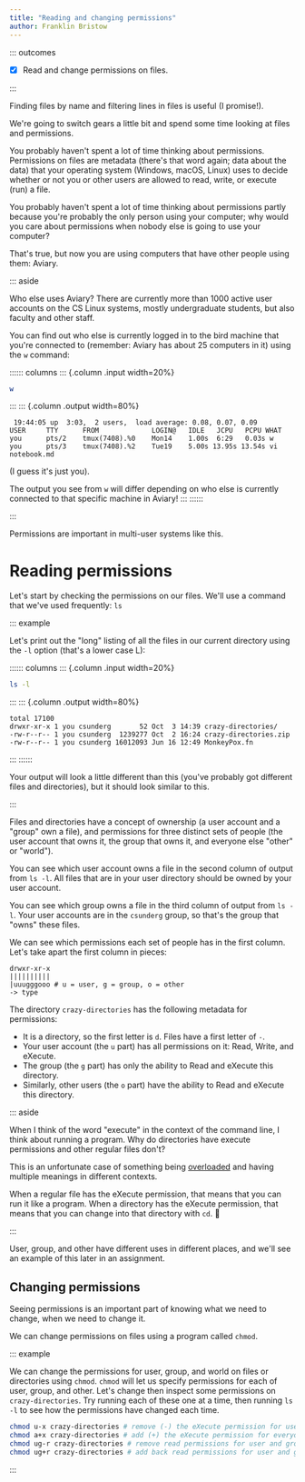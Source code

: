 ```yaml
---
title: "Reading and changing permissions"
author: Franklin Bristow
---
```


::: outcomes

* [X] Read and change permissions on files.

:::

Finding files by name and filtering lines in files is useful (I promise!).

We're going to switch gears a little bit and spend some time looking at files
and permissions.

You probably haven't spent a lot of time thinking about permissions. Permissions
on files are metadata (there's that word again; data about the data) that your
operating system (Windows, macOS, Linux) uses to decide whether or not you or
other users are allowed to read, write, or execute (run) a file.

You probably haven't spent a lot of time thinking about permissions partly
because you're probably the only person using your computer; why would you care
about permissions when nobody else is going to use your computer?

That's true, but now you are using computers that have other people using them:
Aviary.

::: aside

Who else uses Aviary? There are currently more than 1000 active user accounts on
the CS Linux systems, mostly undergraduate students, but also faculty and other
staff.

You can find out who else is currently logged in to the bird machine that you're
connected to (remember: Aviary has about 25 computers in it) using the `w`
command:

:::::: columns
::: {.column .input width=20%}

```bash
w 
```
:::
::: {.column .output width=80%}
```
 19:44:05 up  3:03,  2 users,  load average: 0.08, 0.07, 0.09
USER     TTY      FROM             LOGIN@   IDLE   JCPU   PCPU WHAT
you      pts/2    tmux(7408).%0    Mon14    1.00s  6:29   0.03s w
you      pts/3    tmux(7408).%2    Tue19    5.00s 13.95s 13.54s vi notebook.md
```

(I guess it's just you).

The output you see from `w` will differ depending on who else is currently
connected to that specific machine in Aviary!
:::
::::::

:::

Permissions are important in multi-user systems like this.

Reading permissions
===================

Let's start by checking the permissions on our files. We'll use a command that
we've used frequently: `ls`

::: example

Let's print out the "long" listing of all the files in our current directory
using the `-l` option (that's a lower case L):

:::::: columns
::: {.column .input width=20%}

```bash
ls -l
```

:::
::: {.column .output width=80%}

```
total 17100
drwxr-xr-x 1 you csunderg       52 Oct  3 14:39 crazy-directories/
-rw-r--r-- 1 you csunderg  1239277 Oct  2 16:24 crazy-directories.zip
-rw-r--r-- 1 you csunderg 16012093 Jun 16 12:49 MonkeyPox.fn
```

:::
::::::

Your output will look a little different than this (you've probably got
different files and directories), but it should look similar to this.

:::

Files and directories have a concept of ownership (a user account and a "group"
own a file), and permissions for three distinct sets of people (the user account
that owns it, the group that owns it, and everyone else "other" or "world").

You can see which user account owns a file in the second column of output from
`ls -l`. All files that are in your user directory should be owned by your user
account.

You can see which group owns a file in the third column of output from `ls -l`.
Your user accounts are in the `csunderg` group, so that's the group that "owns"
these files.

We can see which permissions each set of people has in the first column. Let's
take apart the first column in pieces:

```
drwxr-xr-x
|||||||||| 
|uuugggooo # u = user, g = group, o = other
-> type
```

The directory `crazy-directories` has the following metadata for permissions:

* It is a directory, so the first letter is `d`. Files have a first letter of
  `-`.
* Your user account (the `u` part) has all permissions on it: Read, Write, and
  eXecute.
* The group (the `g` part) has only the ability to Read and eXecute this
  directory.
* Similarly, other users (the `o` part) have the ability to Read and eXecute
  this directory.

::: aside

When I think of the word "execute" in the context of the command line, I think
about running a program. Why do directories have execute permissions and other
regular files don't?

This is an unfortunate case of something being [overloaded] and having multiple
meanings in different contexts.

[overloaded]: https://en.wikipedia.org/wiki/Function_overloading

When a regular file has the eXecute permission, that means that you can run it
like a program. When a directory has the eXecute permission, that means that you
can change into that directory with `cd`. :shrug:

:::

User, group, and other have different uses in different places, and we'll see an
example of this later in an assignment.

Changing permissions
--------------------

Seeing permissions is an important part of knowing what we need to change, when
we need to change it.

We can change permissions on files using a program called `chmod`.

::: example

We can change the permissions for user, group, and world on files or directories
using `chmod`. `chmod` will let us specify permissions for each of user, group,
and other. Let's change then inspect some permissions on `crazy-directories`.
Try running each of these one at a time, then running `ls -l` to see how the
permissions have changed each time.

```bash
chmod u-x crazy-directories # remove (-) the eXecute permission for user
chmod a+x crazy-directories # add (+) the eXecute permission for everyone
chmod ug-r crazy-directories # remove read permissions for user and group
chmod ug+r crazy-directories # add back read permissions for user and group
```

:::
